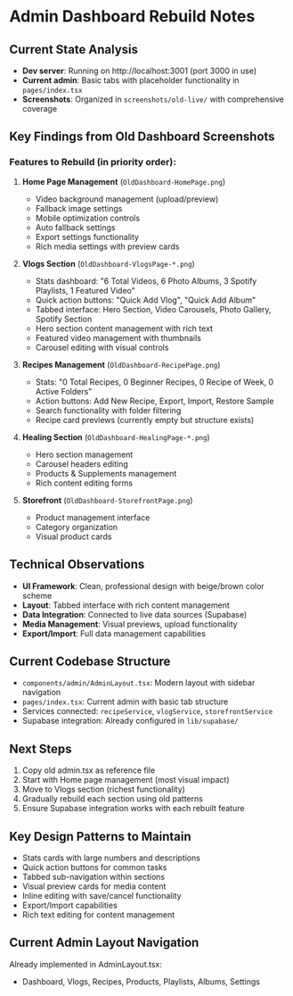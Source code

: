 # Admin Dashboard Rebuild Notes

## Current State Analysis
- **Dev server**: Running on http://localhost:3001 (port 3000 in use)
- **Current admin**: Basic tabs with placeholder functionality in `pages/index.tsx`
- **Screenshots**: Organized in `screenshots/old-live/` with comprehensive coverage

## Key Findings from Old Dashboard Screenshots

### Features to Rebuild (in priority order):

1. **Home Page Management** (`OldDashboard-HomePage.png`)
   - Video background management (upload/preview)
   - Fallback image settings
   - Mobile optimization controls
   - Auto fallback settings
   - Export settings functionality
   - Rich media settings with preview cards

2. **Vlogs Section** (`OldDashboard-VlogsPage-*.png`)
   - Stats dashboard: "6 Total Videos, 6 Photo Albums, 3 Spotify Playlists, 1 Featured Video"
   - Quick action buttons: "Quick Add Vlog", "Quick Add Album"
   - Tabbed interface: Hero Section, Video Carousels, Photo Gallery, Spotify Section
   - Hero section content management with rich text
   - Featured video management with thumbnails
   - Carousel editing with visual controls

3. **Recipes Management** (`OldDashboard-RecipePage.png`)
   - Stats: "0 Total Recipes, 0 Beginner Recipes, 0 Recipe of Week, 0 Active Folders"
   - Action buttons: Add New Recipe, Export, Import, Restore Sample
   - Search functionality with folder filtering
   - Recipe card previews (currently empty but structure exists)

4. **Healing Section** (`OldDashboard-HealingPage-*.png`)
   - Hero section management
   - Carousel headers editing
   - Products & Supplements management
   - Rich content editing forms

5. **Storefront** (`OldDashboard-StorefrontPage.png`)
   - Product management interface
   - Category organization
   - Visual product cards

## Technical Observations
- **UI Framework**: Clean, professional design with beige/brown color scheme
- **Layout**: Tabbed interface with rich content management
- **Data Integration**: Connected to live data sources (Supabase)
- **Media Management**: Visual previews, upload functionality
- **Export/Import**: Full data management capabilities

## Current Codebase Structure
- `components/admin/AdminLayout.tsx`: Modern layout with sidebar navigation
- `pages/index.tsx`: Current admin with basic tab structure
- Services connected: `recipeService`, `vlogService`, `storefrontService`
- Supabase integration: Already configured in `lib/supabase/`

## Next Steps
1. Copy old admin.tsx as reference file
2. Start with Home page management (most visual impact)
3. Move to Vlogs section (richest functionality)
4. Gradually rebuild each section using old patterns
5. Ensure Supabase integration works with each rebuilt feature

## Key Design Patterns to Maintain
- Stats cards with large numbers and descriptions
- Quick action buttons for common tasks
- Tabbed sub-navigation within sections
- Visual preview cards for media content
- Inline editing with save/cancel functionality
- Export/Import capabilities
- Rich text editing for content management

## Current Admin Layout Navigation
Already implemented in AdminLayout.tsx:
- Dashboard, Vlogs, Recipes, Products, Playlists, Albums, Settings